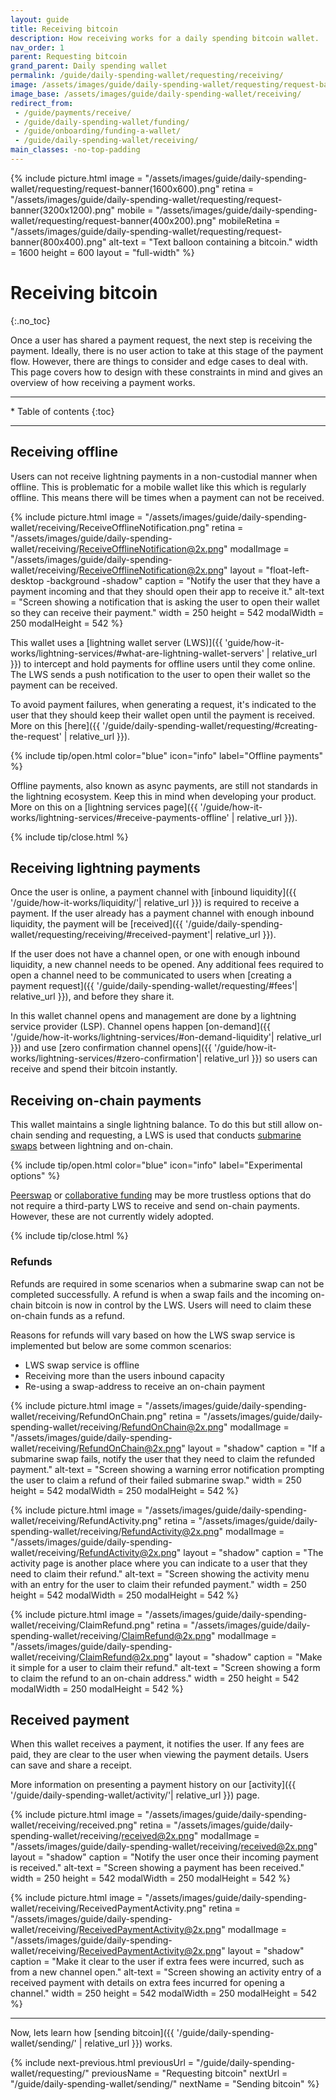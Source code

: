 ```yaml
---
layout: guide
title: Receiving bitcoin
description: How receiving works for a daily spending bitcoin wallet.
nav_order: 1
parent: Requesting bitcoin
grand_parent: Daily spending wallet
permalink: /guide/daily-spending-wallet/requesting/receiving/
image: /assets/images/guide/daily-spending-wallet/requesting/request-banner-preview(1200x630).jpg
image_base: /assets/images/guide/daily-spending-wallet/receiving/
redirect_from:
 - /guide/payments/receive/
 - /guide/daily-spending-wallet/funding/
 - /guide/onboarding/funding-a-wallet/
 - /guide/daily-spending-wallet/receiving/
main_classes: -no-top-padding
---
```


{% include picture.html
    image = "/assets/images/guide/daily-spending-wallet/requesting/request-banner(1600x600).png"
    retina = "/assets/images/guide/daily-spending-wallet/requesting/request-banner(3200x1200).png"
    mobile = "/assets/images/guide/daily-spending-wallet/requesting/request-banner(400x200).png"
    mobileRetina = "/assets/images/guide/daily-spending-wallet/requesting/request-banner(800x400).png"
    alt-text = "Text balloon containing a bitcoin."
    width = 1600
    height = 600
    layout = "full-width"
%}

<!--

Illustration source

- https://www.figma.com/file/qr4P17z6WSPADm6oW0cKw2/Design-Guide-Bosch?node-id=201%3A687

-->

# Receiving bitcoin
{:.no_toc} 

Once a user has shared a payment request, the next step is receiving the payment. Ideally, there is no user action to take at this stage of the payment flow. However, there are things to consider and edge cases to deal with. This page covers how to design with these constraints in mind and gives an overview of how receiving a payment works.

---

<div class="glossary-toc" markdown="1">
* Table of contents
{:toc}
</div>

---

## Receiving offline

Users can not receive lightning payments in a non-custodial manner when offline. This is problematic for a mobile wallet like this which is regularly offline. This means there will be times when a payment can not be received.

<div class="center" markdown="1">

{% include picture.html
   image = "/assets/images/guide/daily-spending-wallet/receiving/ReceiveOfflineNotification.png"
   retina = "/assets/images/guide/daily-spending-wallet/receiving/ReceiveOfflineNotification@2x.png"
   modalImage = "/assets/images/guide/daily-spending-wallet/receiving/ReceiveOfflineNotification@2x.png"
   layout = "float-left-desktop -background -shadow"
   caption = "Notify the user that they have a payment incoming and that they should open their app to receive it."
   alt-text = "Screen showing a notification that is asking the user to open their wallet so they can receive their payment."
   width = 250
   height = 542
   modalWidth = 250
   modalHeight = 542
%}

This wallet uses a [lightning wallet server (LWS)]({{ 'guide/how-it-works/lightning-services/#what-are-lightning-wallet-servers' | relative_url }}) to intercept and hold payments for offline users until they come online. The LWS sends a push notification to the user to open their wallet so the payment can be received.

To avoid payment failures, when generating a request, it's indicated to the user that they should keep their wallet open until the payment is received. More on this [here]({{ '/guide/daily-spending-wallet/requesting/#creating-the-request' | relative_url }}).

</div>

{% include tip/open.html color="blue" icon="info" label="Offline payments" %}

Offline payments, also known as async payments, are still not standards in the lightning ecosystem. Keep this in mind when developing your product. More on this on a [lightning services page]({{ '/guide/how-it-works/lightning-services/#receive-payments-offline' | relative_url }}).

{% include tip/close.html %}

## Receiving lightning payments 

Once the user is online, a payment channel with [inbound liquidity]({{ '/guide/how-it-works/liquidity/'| relative_url }}) is required to receive a payment. If the user already has a payment channel with enough inbound liquidity, the payment will be [received]({{ '/guide/daily-spending-wallet/requesting/receiving/#received-payment'| relative_url }}).

If the user does not have a channel open, or one with enough inbound liquidity, a new channel needs to be opened. Any additional fees required to open a channel need to be communicated to users when [creating a payment request]({{ '/guide/daily-spending-wallet/requesting/#fees'| relative_url }}), and before they share it.

In this wallet channel opens and management are done by a lightning service provider (LSP). Channel opens happen [on-demand]({{ '/guide/how-it-works/lightning-services/#on-demand-liquidity'| relative_url }}) and use [zero confirmation channel opens]({{ '/guide/how-it-works/lightning-services/#zero-confirmation'| relative_url }}) so users can receive and spend their bitcoin instantly.

## Receiving on-chain payments

This wallet maintains a single lightning balance. To do this but still allow on-chain sending and requesting, a LWS is used that conducts [submarine swaps](https://blog.muun.com/a-closer-look-at-submarine-swaps-in-the-lightning-network/) between lightning and on-chain.

{% include tip/open.html color="blue" icon="info" label="Experimental options" %}

[Peerswap](https://www.peerswap.dev/) or [collaborative funding](https://bitcoinops.org/en/topics/dual-funding/) may be more trustless options that do not require a third-party LWS to receive and send on-chain payments. However, these are not currently widely adopted.

{% include tip/close.html %}

### Refunds

Refunds are required in some scenarios when a submarine swap can not be completed successfully. A refund is when a swap fails and the incoming on-chain bitcoin is now in control by the LWS. Users will need to claim these on-chain funds as a refund.

Reasons for refunds will vary based on how the LWS swap service is implemented but below are some common scenarios:

- LWS swap service is offline
- Receiving more than the users inbound capacity 
- Re-using a swap-address to receive an on-chain payment

<div class="image-slide-gallery">

{% include picture.html
   image = "/assets/images/guide/daily-spending-wallet/receiving/RefundOnChain.png"
   retina = "/assets/images/guide/daily-spending-wallet/receiving/RefundOnChain@2x.png"
   modalImage = "/assets/images/guide/daily-spending-wallet/receiving/RefundOnChain@2x.png"
   layout = "shadow"
   caption = "If a submarine swap fails, notify the user that they need to claim the refunded payment."
   alt-text = "Screen showing a warning error notification prompting the user to claim a refund of their failed submarine swap."
   width = 250
   height = 542
   modalWidth = 250
   modalHeight = 542
%}

{% include picture.html
   image = "/assets/images/guide/daily-spending-wallet/receiving/RefundActivity.png"
   retina = "/assets/images/guide/daily-spending-wallet/receiving/RefundActivity@2x.png"
   modalImage = "/assets/images/guide/daily-spending-wallet/receiving/RefundActivity@2x.png"
   layout = "shadow"
   caption = "The activity page is another place where you can indicate to a user that they need to claim their refund."
   alt-text = "Screen showing the activity menu with an entry for the user to claim their refunded payment."
   width = 250
   height = 542
   modalWidth = 250
   modalHeight = 542
%}

{% include picture.html
   image = "/assets/images/guide/daily-spending-wallet/receiving/ClaimRefund.png"
   retina = "/assets/images/guide/daily-spending-wallet/receiving/ClaimRefund@2x.png"
   modalImage = "/assets/images/guide/daily-spending-wallet/receiving/ClaimRefund@2x.png"
   layout = "shadow"
   caption = "Make it simple for a user to claim their refund."
   alt-text = "Screen showing a form to claim the refund to an on-chain address."
   width = 250
   height = 542
   modalWidth = 250
   modalHeight = 542
%}

</div>

## Received payment

When this wallet receives a payment, it notifies the user. If any fees are paid, they are clear to the user when viewing the payment details. Users can save and share a receipt.

More information on presenting a payment history on our [activity]({{ '/guide/daily-spending-wallet/activity/'| relative_url }}) page.

<div class="image-slide-gallery">

{% include picture.html
   image = "/assets/images/guide/daily-spending-wallet/receiving/received.png"
   retina = "/assets/images/guide/daily-spending-wallet/receiving/received@2x.png"
   modalImage = "/assets/images/guide/daily-spending-wallet/receiving/received@2x.png"
   layout = "shadow"
   caption = "Notify the user once their incoming payment is received."
   alt-text = "Screen showing a payment has been received."
   width = 250
   height = 542
   modalWidth = 250
   modalHeight = 542
%}

{% include picture.html
   image = "/assets/images/guide/daily-spending-wallet/receiving/ReceivedPaymentActivity.png"
   retina = "/assets/images/guide/daily-spending-wallet/receiving/ReceivedPaymentActivity@2x.png"
   modalImage = "/assets/images/guide/daily-spending-wallet/receiving/ReceivedPaymentActivity@2x.png"
   layout = "shadow"
   caption = "Make it clear to the user if extra fees were incurred, such as from a new channel open."
   alt-text = "Screen showing an activity entry of a received payment with details on extra fees incurred for opening a channel."
   width = 250
   height = 542
   modalWidth = 250
   modalHeight = 542
%}

</div>

---

Now, lets learn how [sending bitcoin]({{ '/guide/daily-spending-wallet/sending/' | relative_url }}) works.

{% include next-previous.html
   previousUrl = "/guide/daily-spending-wallet/requesting/"
   previousName = "Requesting bitcoin"
   nextUrl = "/guide/daily-spending-wallet/sending/"
   nextName = "Sending bitcoin"
%}
